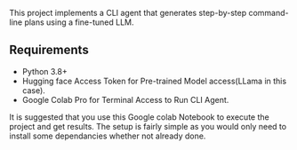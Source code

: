 
This project implements a CLI agent that generates step-by-step command-line plans using a fine-tuned LLM.

## Requirements
- Python 3.8+
- Hugging face Access Token for Pre-trained Model access(LLama in this case).
- Google Colab Pro for Terminal Access to Run CLI Agent.

It is suggested that you use this Google colab Notebook to execute the project and get results.
The setup is fairly simple as you would only need to install some dependancies whether not already done.


